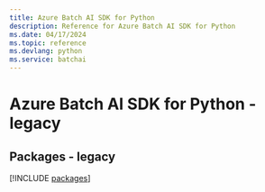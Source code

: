 ```yaml
---
title: Azure Batch AI SDK for Python
description: Reference for Azure Batch AI SDK for Python
ms.date: 04/17/2024
ms.topic: reference
ms.devlang: python
ms.service: batchai
---
```

# Azure Batch AI SDK for Python - legacy
## Packages - legacy
[!INCLUDE [packages](batch-ai-index.md)]